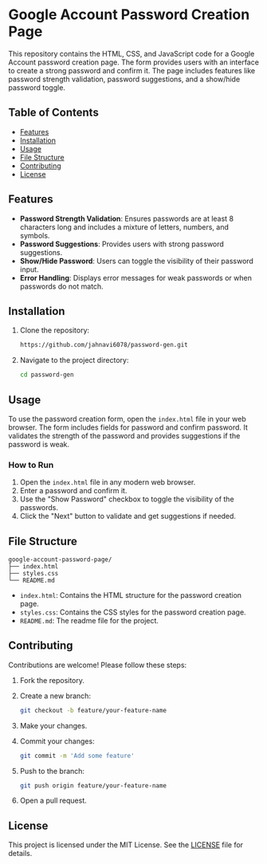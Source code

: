 # Google Account Password Creation Page

This repository contains the HTML, CSS, and JavaScript code for a Google Account password creation page. The form provides users with an interface to create a strong password and confirm it. The page includes features like password strength validation, password suggestions, and a show/hide password toggle.

## Table of Contents
- [Features](#features)
- [Installation](#installation)
- [Usage](#usage)
- [File Structure](#file-structure)
- [Contributing](#contributing)
- [License](#license)

## Features

- **Password Strength Validation**: Ensures passwords are at least 8 characters long and includes a mixture of letters, numbers, and symbols.
- **Password Suggestions**: Provides users with strong password suggestions.
- **Show/Hide Password**: Users can toggle the visibility of their password input.
- **Error Handling**: Displays error messages for weak passwords or when passwords do not match.

## Installation

1. Clone the repository:

    ```bash
   https://github.com/jahnavi6078/password-gen.git
    ```

2. Navigate to the project directory:

    ```bash
    cd password-gen
    ```

## Usage

To use the password creation form, open the `index.html` file in your web browser. The form includes fields for password and confirm password. It validates the strength of the password and provides suggestions if the password is weak.

### How to Run

1. Open the `index.html` file in any modern web browser.
2. Enter a password and confirm it.
3. Use the "Show Password" checkbox to toggle the visibility of the passwords.
4. Click the "Next" button to validate and get suggestions if needed.

## File Structure

```
google-account-password-page/
├── index.html
├── styles.css
└── README.md
```

- `index.html`: Contains the HTML structure for the password creation page.
- `styles.css`: Contains the CSS styles for the password creation page.
- `README.md`: The readme file for the project.

## Contributing

Contributions are welcome! Please follow these steps:

1. Fork the repository.
2. Create a new branch:

    ```bash
    git checkout -b feature/your-feature-name
    ```

3. Make your changes.
4. Commit your changes:

    ```bash
    git commit -m 'Add some feature'
    ```

5. Push to the branch:

    ```bash
    git push origin feature/your-feature-name
    ```

6. Open a pull request.

## License

This project is licensed under the MIT License. See the [LICENSE](LICENSE) file for details.
